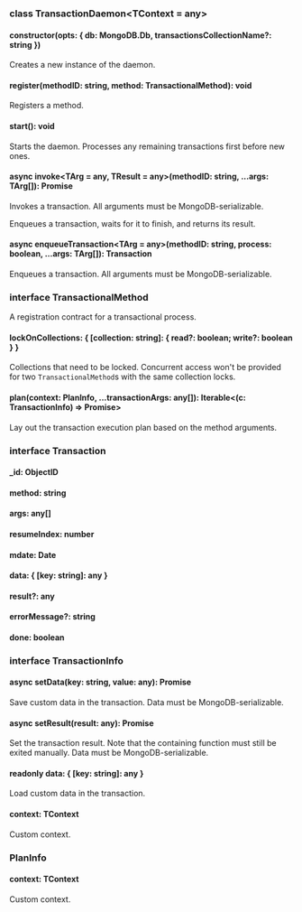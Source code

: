 ### class TransactionDaemon<TContext = any>

#### constructor(opts: { db: MongoDB.Db, transactionsCollectionName?: string })

Creates a new instance of the daemon.

#### register(methodID: string, method: TransactionalMethod<TContext>): void

Registers a method.

#### start(): void

Starts the daemon. Processes any remaining transactions first before new ones.

#### async invoke<TArg = any, TResult = any>(methodID: string, ...args: TArg[]): Promise<TResult>

Invokes a transaction. All arguments must be MongoDB-serializable.

Enqueues a transaction, waits for it to finish, and returns its result.

#### async enqueueTransaction<TArg = any>(methodID: string, process: boolean, ...args: TArg[]): Transaction

Enqueues a transaction. All arguments must be MongoDB-serializable.

### interface TransactionalMethod<TContext>

A registration contract for a transactional process.

#### lockOnCollections: { [collection: string]: { read?: boolean; write?: boolean } }

Collections that need to be locked.
Concurrent access won't be provided for two `TransactionalMethod`s with the same collection locks.

#### plan(context: PlanInfo<TContext>, ...transactionArgs: any[]): Iterable<(c: TransactionInfo<TContext>) => Promise<void>>

Lay out the transaction execution plan based on the method arguments.

### interface Transaction

#### \_id: ObjectID

#### method: string

#### args: any[]

#### resumeIndex: number

#### mdate: Date

#### data: { [key: string]: any }

#### result?: any

#### errorMessage?: string

#### done: boolean

### interface TransactionInfo<TContext>

#### async setData(key: string, value: any): Promise<void>

Save custom data in the transaction. Data must be MongoDB-serializable.

#### async setResult(result: any): Promise<void>

Set the transaction result. Note that the containing function must still be exited manually. Data must be MongoDB-serializable.

#### readonly data: { [key: string]: any }

Load custom data in the transaction.

#### context: TContext

Custom context.

### PlanInfo<TContext>

#### context: TContext

Custom context.

